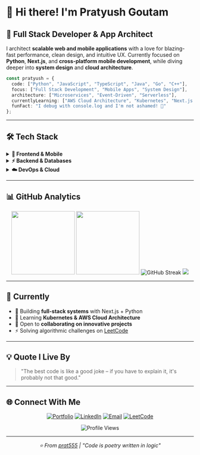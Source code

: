 # 👋 Hi there! I'm **Pratyush Goutam**

## 🚀 Full Stack Developer & App Architect

I architect **scalable web and mobile applications** with a love for blazing-fast performance, clean design, and intuitive UX. Currently focused on **Python**, **Next.js**, and **cross-platform mobile development**, while diving deeper into **system design** and **cloud architecture**.

```typescript
const pratyush = {
  code: ["Python", "JavaScript", "TypeScript", "Java", "Go", "C++"],
  focus: ["Full Stack Development", "Mobile Apps", "System Design"],
  architecture: ["Microservices", "Event-Driven", "Serverless"],
  currentlyLearning: ["AWS Cloud Architecture", "Kubernetes", "Next.js 14"],
  funFact: "I debug with console.log and I'm not ashamed! 🐛"
};
```

---

## 🛠️ Tech Stack

<details>
<summary><b>🎨 Frontend & Mobile</b></summary>
<br>

![React](https://img.shields.io/badge/-React-20232A?style=for-the-badge\&logo=react\&logoColor=61DAFB)
![Next.js](https://img.shields.io/badge/-Next.js-000000?style=for-the-badge\&logo=nextdotjs)
![React Native](https://img.shields.io/badge/-React%20Native-20232A?style=for-the-badge\&logo=react\&logoColor=61DAFB)
![TypeScript](https://img.shields.io/badge/-TypeScript-007ACC?style=for-the-badge\&logo=typescript)
![Tailwind CSS](https://img.shields.io/badge/-Tailwind-38B2AC?style=for-the-badge\&logo=tailwind-css\&logoColor=white)
![Vite](https://img.shields.io/badge/-Vite-B73BFE?style=for-the-badge\&logo=vite\&logoColor=FFD62E)

</details>

<details>
<summary><b>⚡ Backend & Databases</b></summary>
<br>

![Python](https://img.shields.io/badge/-Python-3776AB?style=for-the-badge\&logo=python\&logoColor=yellow)
![Node.js](https://img.shields.io/badge/-Node.js-339933?style=for-the-badge\&logo=node.js\&logoColor=white)
![PostgreSQL](https://img.shields.io/badge/-PostgreSQL-316192?style=for-the-badge\&logo=postgresql)
![MongoDB](https://img.shields.io/badge/-MongoDB-4EA94B?style=for-the-badge\&logo=mongodb\&logoColor=white)
![Redis](https://img.shields.io/badge/-Redis-DC382D?style=for-the-badge\&logo=redis\&logoColor=white)
![Prisma](https://img.shields.io/badge/-Prisma-3982CE?style=for-the-badge\&logo=Prisma\&logoColor=white)

</details>

<details>
<summary><b>☁️ DevOps & Cloud</b></summary>
<br>

![AWS](https://img.shields.io/badge/-AWS-FF9900?style=for-the-badge\&logo=amazon-aws\&logoColor=white)
![Docker](https://img.shields.io/badge/-Docker-2496ED?style=for-the-badge\&logo=docker\&logoColor=white)
![Kubernetes](https://img.shields.io/badge/-Kubernetes-326CE5?style=for-the-badge\&logo=kubernetes\&logoColor=white)
![Linux](https://img.shields.io/badge/-Linux-FCC624?style=for-the-badge\&logo=linux\&logoColor=black)
![Git](https://img.shields.io/badge/-Git-F05032?style=for-the-badge\&logo=git\&logoColor=white)
![Vercel](https://img.shields.io/badge/-Vercel-000000?style=for-the-badge\&logo=vercel\&logoColor=white)

</details>

---

## 📊 GitHub Analytics

<div align="center">

<img height="170em" src="https://github-readme-stats.vercel.app/api?username=prat555&show_icons=true&theme=tokyonight&include_all_commits=true&count_private=true&hide_border=true"/>
<img height="170em" src="https://github-readme-stats.vercel.app/api/top-langs/?username=prat555&layout=compact&langs_count=8&theme=tokyonight&hide_border=true"/>

<img src="https://github-readme-streak-stats.herokuapp.com?user=prat555&theme=tokyonight&hide_border=true" alt="GitHub Streak"/>

<img src="https://github-profile-trophy.vercel.app/?username=prat555&theme=tokyonight&no-frame=true&margin-w=5&row=1"/>

</div>

---

## 🎯 Currently

* 🔭 Building **full-stack systems** with Next.js + Python
* 🌱 Learning **Kubernetes & AWS Cloud Architecture**
* 👯 Open to **collaborating on innovative projects**
* ⚡ Solving algorithmic challenges on [LeetCode](https://leetcode.com/pratg555/)

---

## 💡 Quote I Live By

> "The best code is like a good joke – if you have to explain it, it's probably not that good."

---

## 🌐 Connect With Me

<div align="center">

[![Portfolio](https://img.shields.io/badge/🌐_Portfolio-FF5722?style=for-the-badge)](https://pratyushgoutam.me/)
[![LinkedIn](https://img.shields.io/badge/-LinkedIn-0077B5?style=for-the-badge\&logo=linkedin)](https://www.linkedin.com/in/pratyush-goutam-387837250/)
[![Email](https://img.shields.io/badge/-Gmail-D14836?style=for-the-badge\&logo=gmail\&logoColor=white)](mailto:pratg5935@gmail.com)
[![LeetCode](https://img.shields.io/badge/-LeetCode-FFA116?style=for-the-badge\&logo=leetcode\&logoColor=black)](https://leetcode.com/pratg555/)

![Profile Views](https://komarev.com/ghpvc/?username=prat555\&color=blueviolet\&style=for-the-badge)

</div>

---

<div align="center">
<i>⭐ From <a href="https://github.com/prat555">prat555</a> | "Code is poetry written in logic"</i>
</div>

